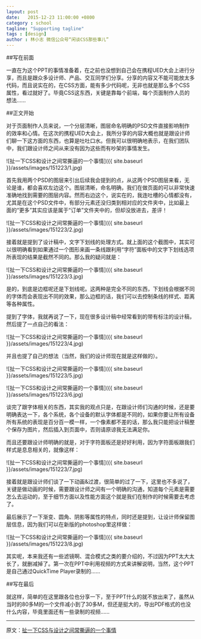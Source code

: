 ```yaml
---
layout: post
date:   2015-12-23 11:00:00 +0800
category : school
tagline: "Supporting tagline"
tags : [design]
author : 林小志 微信公众号“闲谈CSS那些事儿”
---
```






##写在前面

一直在为这个PPT的事情准备着，在之前也没想到自己会在携程UED大会上进行分享，而且是跟众多设计师、产品、交互同学们分享。分享的内容又不能可能放太多代码，而且说实在的，在CSS方面，能有多少代码呢，无非也就是那么多个CSS属性，看过就好了。毕竟CSS这东西，关键是靠每个前端，每个页面制作人员的想法……

##正文开始

对于页面制作人员来说，一个分层清晰，图层命名明确的PSD文件直接影响制作的效率和心情。在这次的携程UED大会上，我所分享的内容大概也就是跟设计师们聊一下这方面的东西，也算是吐吐口水。但我可以很明确地表示，在我们团队中，我们跟设计师之间从来没有因为这些而有吵架的事情发生。

![扯一下CSS和设计之间常撕逼的一个事情](\{\{ site.baseurl \}\}/assets/images/151223/1.jpg)

首先我用两个PSD的图层来引出后续我会提到的点，从这两个PSD图层来看，无论是谁，都会喜欢左边这个。图层清晰，命名明确，我们在做页面的可以非常快速准确地找到需要的图层内容。然而右边这个，说实在的，我连吐槽的心情都没有，尤其是在这个PSD文件中，有部分元素还没归类到相对应的文件夹中，比如最上面的“更多”其实应该是属于“订单”文件夹中的，但却没放进去，差评！

![扯一下CSS和设计之间常撕逼的一个事情]({{ site.baseurl }}/assets/images/151223/2.jpg)

接着就是提到了设计稿中，文字下划线的处理方式。就上面的这个截图中，其实可以很明确看到如果通过一个图形来画一条线跟利用“字符”面板中的文字下划线选项所表现的结果是截然不同的。那么我的疑问就是：

![扯一下CSS和设计之间常撕逼的一个事情]({{ site.baseurl }}/assets/images/151223/3.jpg)

是的，到底是边框呢还是下划线呢。这两种是完全不同的东西，下划线会根据不同的字体而会表现出不同的效果，那么边框的话，我们可以去控制条线的样式、距离等各种属性。

提到了字体，我就再说了一下，现在很多设计稿中经常看到的带有标注的设计稿，然后提了一点自己的看法：

![扯一下CSS和设计之间常撕逼的一个事情]({{ site.baseurl }}/assets/images/151223/4.jpg)

并且也提了自己的想法（当然，我们的设计师现在就是这样做的）。

![扯一下CSS和设计之间常撕逼的一个事情]({{ site.baseurl }}/assets/images/151223/5.jpg)

![扯一下CSS和设计之间常撕逼的一个事情]({{ site.baseurl }}/assets/images/151223/6.jpg)

谈完了跟字体相关的东西，其实我的观点只是，在跟设计师们沟通的时候，还是要明确表达一下，各个系统，各个设备的默认字体都是不同的，如果你要让所有设备所有系统的表现是百分百一模一样，一个像素都不差的话，那么我只能把设计稿整个保存为图片，然后插入到页面中，否则请原谅我无法满足你。

而且还要跟设计师明确的就是，对于字符面板还是好好利用，因为字符面板跟我们样式是息息相关的，就像这样：

![扯一下CSS和设计之间常撕逼的一个事情]({{ site.baseurl }}/assets/images/151223/7.jpg)

接着就是跟设计师们谈了一下动画&过渡，很简单的过了一下，这里也不多说了，关键是做动画的时候，需要跟设计师之间有一个明确的沟通，知道每个元素是需要怎么去运动的，至于细节方面以及性能方面这个就是我们在制作的时候需要去考虑了。

最后展示了一下渐变、圆角、阴影等属性的特点，同时还是提到，让设计师保留图层信息，因为我们可以在新版的photoshop里这样做：

![扯一下CSS和设计之间常撕逼的一个事情]({{ site.baseurl }}/assets/images/151223/8.jpg)

其实呢，本来我还有一些滤镜啊、混合模式之类的要介绍的，不过因为PPT太大太长了，就删减掉了。第一次在PPT中利用视频的方式来讲解说明，当然，这个PPT是自己通过QuickTime Player录制的……

##写在最后

就这样，简单的在这里跟各位也分享一下，至于PPT什么的就不放出来了，虽然从当时的80多M的一个文件减小到了30多M，但还是挺大的，导出PDF格式的也没什么内容，毕竟里面还有一些录制的视频……

----------

原文：[扯一下CSS与设计之间常撕逼的一个事情](http://mp.weixin.qq.com/s?__biz=MzI1MTA2MDcyOQ==&mid=401049859&idx=1&sn=611205c9f8f789df3c35e0412ae5773d&scene=1&srcid=1222JdT8MzUHFGQmdWhRlpsz#wechat_redirect)